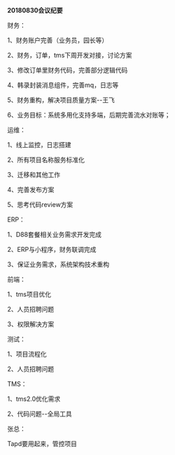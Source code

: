**20180830会议纪要**

财务：

1、财务账户完善（业务员，园长等）

2、财务，订单，tms下周开发对接，讨论方案

3、修改订单里财务代码，完善部分逻辑代码

4、韩录封装消息组件，完善mq，日志等

5、财务重构，解决项目质量方案--王飞

6、业务目标：系统多用化支持多端，后期完善流水对账等；

运维：

1、线上监控，日志搭建

2、所有项目名称服务标准化

3、迁移和其他工作

4、完善发布方案

5、思考代码review方案

ERP：

1、D88套餐相关业务需求开发完成

2、ERP与小程序，财务联调完成

3、保证业务需求，系统架构技术重构

前端：

1、tms项目优化

2、人员招聘问题

3、权限解决方案

测试：

1、项目流程化

2、人员招聘问题

TMS：

1、tms2.0优化需求

2、代码问题--全局工具

张总：

Tapd要用起来，管控项目

